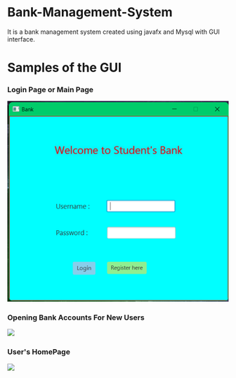 # Bank-Management-System
It is a bank management system created using javafx and Mysql with GUI interface.

# Samples of the GUI

### Login Page or Main Page
![](http://github.com/ritikranjan12/Bank-Management-System/blob/main/bank1.png?raw=true)


### Opening Bank Accounts For New Users 
![](http://github.com/ritikranjan12/Bank-Management-Systemblob/main/bank2.png?raw=true)

### User's HomePage
![](http://github.com/ritikranjan12/Bank-Management-Systemblob/main/bank3.png?raw=true)
